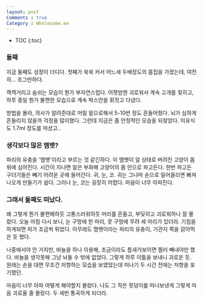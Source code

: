 ```yaml
---
layout: post
Comments : true
Category : Wholesome.ee
---
```


* TOC
{:toc}

### 둘째

지금 둘째도 성장이 더디다.
첫째가 쑥쑥 커서 어느세 두배정도의 몸집을 가졌는데,
여전히... 조그만하다.

캑캑거리고
숨쉬는 모습이 뭔가 부자연스럽다.
어젯밤엔 괴로워서 계속 고개를 젖히고,
하루 종일 뭔가 불편한 모습으로 계속 박스안을 휘젓고 다녔다.

방법을 몰라, 의사가 알려준대로
머릴 밑으로해서 5-10번 정도 흔들어줬다.
뇌가 심하게 흔들리지 않을까 걱정을 많이했다.
그런데 지금은 좀 안정적인 모습을 되찾았다.
이유식도 1.7ml 정도를 마셨고..


### 생각보다 많은 맴뱃?

파리의 유충을 '맴뱃'이라고 부르는 것 같긴하다.
이 맴뱃이 알 상태로 버려진 고양이 몸 위에 심어진다.
시간이 지나면 알은 부화해 고양이의 몸 안으로 파고든다.
한번 파고든 구더기들은 빼기 어려운 곳에 들어간다.
귀, 눈, 코.
귀는 그나마 손으로 밀어올리면 빠져나오게 만들기가 쉽다.
그러나 눈, 코는 굉장히 어렵다.
마음이 너무 아파진다.

### 그래서 둘째도 떠났다.

왜 그렇게 뭔가 불편해하듯 고통스러워하듯 머리를 흔들고, 부딪히고 괴로워하나 잘 몰랐다.
오늘 아침 다시 보니, 눈 구멍에 한 마리, 콧 구멍에 무려 세 마리가 있더라.
기침을 하게되면 피가 조금씩 튀었다.
아무래도 맴뱃이라는 파리의 유충이, 기관지 쪽을 갉아먹은 듯 했다.

나중에서야 안 거지만, 바늘을 하나 이용해, 조금이라도 틈새가보이면 찔러 빼내야만 했다. 바늘을 생각못해 그냥 놔둘 수 밖에 없었다.
그렇게 하루 이틀을 보내니 괴로운 듯. 
원래는 손을 대면 무조건 저항하는 모습을 보였었는데
떠나기 두 시간 전에는 저항을 포기했던.

마음이 너무 아파 어떻게 해야할지 몰랐다.
나도 그 작은 핏덩이를 떠나보낸게 그렇게 마음 괴로울 줄 몰랐다.
두 세번 통곡하게 되더라.
